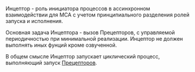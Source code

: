 Инцептор - роль инициатора процессов в ассинхронном взаимодействии для МСА с учетом 
принципиального разделения ролей запуска и исполнения.

Основная задача Инцептора - вызов Прецепторов, c управляемой периодичностью при 
минимальной реализации. Инцептор не должен выполнять иных фунций кроме 
озвученной.

В общем смысле Инцептор запускает циклический процесс, выполняющий запуск 
[Прецепторов](Прецептор.md).





